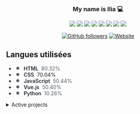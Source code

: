 <div align="center">
  
### My name is Ilia  💻
  
<img src="https://img.shields.io/badge/javascript%20-%23323330.svg?&style=for-the-badge&logo=javascript&logoColor=%23F7DF1E"/>
<img src="https://img.shields.io/badge/vue.js%20-%23323330.svg?&style=for-the-badge&logo=vuedotjs&logoColor=4FC08D"/>
<img src="https://img.shields.io/badge/html5%20-%23E34F26.svg?&style=for-the-badge&logo=html5&logoColor=white"/>
<img src="https://img.shields.io/badge/css3%20-%231572B6.svg?&style=for-the-badge&logo=css3&logoColor=white"/>
<img src="https://img.shields.io/badge/php-%23777BB4.svg?&style=for-the-badge&logo=php&logoColor=white"/>
<img src="https://img.shields.io/badge/mysql-%2300f.svg?&style=for-the-badge&logo=mysql&logoColor=white"/>
<img src="https://img.shields.io/badge/apache%20-%23D42029.svg?&style=for-the-badge&logo=apache&logoColor=white"/>
<img src="https://img.shields.io/badge/git%20-%23F05033.svg?&style=for-the-badge&logo=git&logoColor=white"/>

[![GitHub followers](https://img.shields.io/github/followers/WoZe-Clan?color=black&logo=github&label=Follow&style=for-the-badge)](https://github.com/WoZe-Clan)
[![Website](https://img.shields.io/website?down_color=red&down_message=Not%20available%20right%20now&style=for-the-badge&up_color=chartreuse&up_message=Visit&url=https%3A%2F%2Fgreep.fr)](https://wozze.fr/)
</div>


<h2>Langues utilisées</h2>

<div>
<span class="progress">
<span style="background-color: #f1e05a;width: 68.317%;" class="progress-item"></span><span style="background-color: #563d7c;width: 14.436%;" class="progress-item"></span><span style="background-color: #e34c26;width: 10.040%;" class="progress-item"></span><span style="background-color: #3572A5;width: 2.261%;" class="progress-item"></span><span style="background-color: #701516;width: 2.218%;" class="progress-item"></span><span style="background-color: #2b7489;width: 1.155%;" class="progress-item"></span><span style="background-color: #555555;width: 0.482%;" class="progress-item"></span><span style="background-color: #b07219;width: 0.430%;" class="progress-item"></span><span style="background-color: #f34b7d;width: 0.276%;" class="progress-item"></span><span style="background-color: #3D6117;width: 0.203%;" class="progress-item"></span><span style="background-color: #3A4E3A;width: 0.083%;" class="progress-item"></span><span style="background-color: #DA5B0B;width: 0.050%;" class="progress-item"></span><span style="background-color: #244776;width: 0.031%;" class="progress-item"></span><span style="background-color: #384d54;width: 0.009%;" class="progress-item"></span><span style="background-color: #89e051;width: 0.005%;" class="progress-item"></span><span style="background-color: #427819;width: 0.004%;" class="progress-item"></span>
</span>
</div>

<ul>


<li style="animation-delay: 0ms;">
<svg xmlns="http://www.w3.org/2000/svg" style="  fill: rgb(88, 96, 105);
  margin-right: 0.5ch;
  vertical-align: top;"
viewBox="0 0 16 16" version="1.1" width="16" height="16"><path
fill-rule="evenodd" d="M8 4a4 4 0 100 8 4 4 0 000-8z"></path></svg>
<span style=" font-weight: 600;
  margin-right: 4px;
  color: rgb(36, 41, 46);">HTML</span>
<span style="color: rgb(88, 96, 105)">80.32%</span>
</li>

<li style="animation-delay: 300ms;">
  <svg xmlns="http://www.w3.org/2000/svg" style="  fill: rgb(88, 96, 105);
  margin-right: 0.5ch;
  vertical-align: top;"
  viewBox="0 0 16 16" version="1.1" width="16" height="16"><path
  fill-rule="evenodd" d="M8 4a4 4 0 100 8 4 4 0 000-8z"></path></svg>
  <span style=" font-weight: 600;
  margin-right: 4px;
  color: rgb(36, 41, 46);">CSS</span>
  <span class="percent">70.04%</span>
  </li>


<li style="animation-delay: 150ms;">
<svg xmlns="http://www.w3.org/2000/svg" style="  fill: rgb(88, 96, 105);
  margin-right: 0.5ch;
  vertical-align: top;"
viewBox="0 0 16 16" version="1.1" width="16" height="16"><path
fill-rule="evenodd" d="M8 4a4 4 0 100 8 4 4 0 000-8z"></path></svg>
<span style=" font-weight: 600;
  margin-right: 4px;
  color: rgb(36, 41, 46);">JavaScript</span>
<span style="color: rgb(88, 96, 105)">50.44%</span>
</li>

<li style="animation-delay: 2100ms;">
  <svg xmlns="http://www.w3.org/2000/svg" style="  fill: rgb(88, 96, 105);
  margin-right: 0.5ch;
  vertical-align: top;"
  viewBox="0 0 16 16" version="1.1" width="16" height="16"><path
  fill-rule="evenodd" d="M8 4a4 4 0 100 8 4 4 0 000-8z"></path></svg>
  <span style=" font-weight: 600;
  margin-right: 4px;
  color: rgb(36, 41, 46);">Vue.js</span>
  <span style="color: rgb(88, 96, 105)">50.40%</span>
  </li>




<li style="animation-delay: 450ms;">
<svg xmlns="http://www.w3.org/2000/svg" style="  fill: rgb(88, 96, 105);
  margin-right: 0.5ch;
  vertical-align: top;"
viewBox="0 0 16 16" version="1.1" width="16" height="16"><path
fill-rule="evenodd" d="M8 4a4 4 0 100 8 4 4 0 000-8z"></path></svg>
<span style=" font-weight: 600;
  margin-right: 4px;
  color: rgb(36, 41, 46);">Python</span>
<span style="color: rgb(88, 96, 105)">10.26%</span>
</li>





</ul>

</div>
</foreignObject>
</g>
</g>
</svg>



<details>
  <summary>Active projects</summary>

  [![gestionmatos](https://user-images.githubusercontent.com/57033110/244007142-7ded70ac-002d-4638-b36d-5cda00d4a386.JPG)](https://github.com/gestionmatos/gestionmatos)
  [![e-commerce ](https://user-images.githubusercontent.com/57033110/199219843-e1fab2cf-1543-4692-aa1e-fba6cfe8548c.png)](https://github.com/la-musique-se-livre/e-commerce)

</details>
